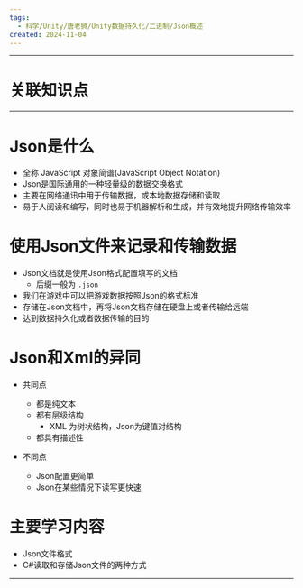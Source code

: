 ```yaml
---
tags:
  - 科学/Unity/唐老狮/Unity数据持久化/二进制/Json概述
created: 2024-11-04
---
```


---
# 关联知识点



---
# Json是什么

* 全称 JavaScript 对象简谱(JavaScript Object Notation)
* Json是国际通用的一种轻量级的数据交换格式
* 主要在网络通讯中用于传输数据，或本地数据存储和读取
* 易于人阅读和编写，同时也易于机器解析和生成，并有效地提升网络传输效率
#  使用Json文件来记录和传输数据

- Json文档就是使用Json格式配置填写的文档
	- 后缀一般为 `.json`
- 我们在游戏中可以把游戏数据按照Json的格式标准
- 存储在Json文档中，再将Json文档存储在硬盘上或者传输给远端
- 达到数据持久化或者数据传输的目的
# Json和Xml的异同

- 共同点
	- 都是纯文本
	- 都有层级结构
		- XML 为树状结构，Json为键值对结构
	- 都具有描述性

- 不同点
	- Json配置更简单
	- Json在某些情况下读写更快速
# 主要学习内容

- Json文件格式
- C#读取和存储Json文件的两种方式


---
